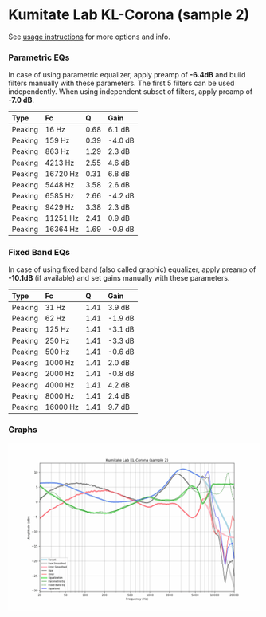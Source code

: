 # Kumitate Lab KL-Corona (sample 2)
See [usage instructions](https://github.com/jaakkopasanen/AutoEq#usage) for more options and info.

### Parametric EQs
In case of using parametric equalizer, apply preamp of **-6.4dB** and build filters manually
with these parameters. The first 5 filters can be used independently.
When using independent subset of filters, apply preamp of **-7.0 dB**.

| Type    | Fc       |    Q | Gain    |
|:--------|:---------|:-----|:--------|
| Peaking | 16 Hz    | 0.68 | 6.1 dB  |
| Peaking | 159 Hz   | 0.39 | -4.0 dB |
| Peaking | 863 Hz   | 1.29 | 2.3 dB  |
| Peaking | 4213 Hz  | 2.55 | 4.6 dB  |
| Peaking | 16720 Hz | 0.31 | 6.8 dB  |
| Peaking | 5448 Hz  | 3.58 | 2.6 dB  |
| Peaking | 6585 Hz  | 2.66 | -4.2 dB |
| Peaking | 9429 Hz  | 3.38 | 2.3 dB  |
| Peaking | 11251 Hz | 2.41 | 0.9 dB  |
| Peaking | 16364 Hz | 1.69 | -0.9 dB |

### Fixed Band EQs
In case of using fixed band (also called graphic) equalizer, apply preamp of **-10.1dB**
(if available) and set gains manually with these parameters.

| Type    | Fc       |    Q | Gain    |
|:--------|:---------|:-----|:--------|
| Peaking | 31 Hz    | 1.41 | 3.9 dB  |
| Peaking | 62 Hz    | 1.41 | -1.9 dB |
| Peaking | 125 Hz   | 1.41 | -3.1 dB |
| Peaking | 250 Hz   | 1.41 | -3.3 dB |
| Peaking | 500 Hz   | 1.41 | -0.6 dB |
| Peaking | 1000 Hz  | 1.41 | 2.0 dB  |
| Peaking | 2000 Hz  | 1.41 | -0.8 dB |
| Peaking | 4000 Hz  | 1.41 | 4.2 dB  |
| Peaking | 8000 Hz  | 1.41 | 2.4 dB  |
| Peaking | 16000 Hz | 1.41 | 9.7 dB  |

### Graphs
![](./Kumitate%20Lab%20KL-Corona%20(sample%202).png)